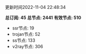 更新时间2022-11-04 22:48:34

**总订阅: 45**
**总节点: 2441**
**有效节点: 510**
- ssr节点: 19
- trojan节点: 52
- ss节点: 133
- v2ray节点: 306
